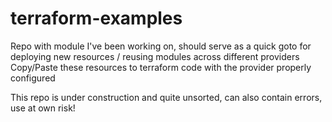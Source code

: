 # terraform-examples
Repo with module I've been working on, should serve as a quick goto for deploying new resources / reusing modules across different providers<br>
Copy/Paste these resources to terraform code with the provider properly configured

This repo is under construction and quite unsorted, can also contain errors, use at own risk!
